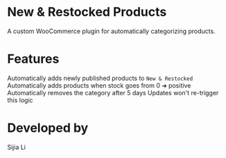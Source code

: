 # New & Restocked Products

A custom WooCommerce plugin for automatically categorizing products.

# Features

Automatically adds newly published products to `New & Restocked`
Automatically adds products when stock goes from 0 ➜ positive
Automatically removes the category after 5 days
Updates won't re-trigger this logic

# Developed by

Sijia Li
